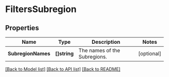 # FiltersSubregion

## Properties

Name | Type | Description | Notes
------------ | ------------- | ------------- | -------------
**SubregionNames** | **[]string** | The names of the Subregions. | [optional] 

[[Back to Model list]](../README.md#documentation-for-models) [[Back to API list]](../README.md#documentation-for-api-endpoints) [[Back to README]](../README.md)


